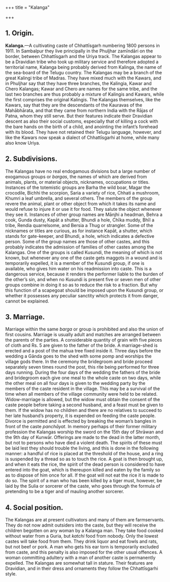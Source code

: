 +++
title = "Kalanga"

+++



## 1. Origin.



**Kalanga.**—A cultivating caste of Chhattīsgarh numbering 1800 persons in 1911. In Sambalpur they live principally in the Phuljhar zamīndāri on the border, between Chhattīsgarh and the Uriya track. The Kalangas appear to be a Dravidian tribe who took up military service and therefore adopted a territorial name, Kalanga being probably derived from Kalinga, the name of the sea-board of the Telugu country. The Kalangas may be a branch of the great Kalingi tribe of Madras. They have mixed much with the Kawars, and in Phuljhar say that they have three branches, the Kalingia, Kawar and Chero Kalangas; Kawar and Chero are names for the same tribe, and the last two branches are thus probably a mixture of Kalingis and Kawars, while the first comprises the original Kalingis. The Kalangas themselves, like the Kawars, say that they are the descendants of the Kauravas of the Mahābhārata, and that they came from northern India with the Rājas of Patna, whom they still serve. But their features indicate their Dravidian descent as also their social customs, especially that of killing a cock with the bare hands on the birth of a child, and anointing the infant’s forehead with its blood. They have not retained their Telugu language, however, and like the Kawars now speak a dialect of Chhattīsgarhi at home, while many also know Uriya.





## 2. Subdivisions.



The Kalangas have no real endogamous divisions but a large number of exogamous groups or *bargas*, the names of which are derived from animals, plants, or material objects, nicknames, occupations or titles. Instances of the totemistic groups are Barha the wild boar, Magar the crocodile, Bichhi the scorpion, Saria a variety of rice, Chhati a mushroom, Khumri a leaf umbrella, and several others. The members of the group revere the animal, plant or other object from which it takes its name and would refuse to injure it or use it for food. They salute the object whenever they see it. Instances of other group names are Mānjhi a headman, Behra a cook, Gunda dusty, Kapāt a shutter, Bhundi a hole, Chīka muddy, Bhīl a tribe, Rendia quarrelsome, and Bersia a Thug or strangler. Some of the nicknames or titles are curious, as for instance Kapāt, a shutter, which stands for gate-keeper, and Bhundi, a hole, which indicates a defective person. Some of the group names are those of other castes, and this probably indicates the admission of families of other castes among the Kalangas. One of the groups is called Kusundi, the meaning of which is not known, but whenever any one of the caste gets maggots in a wound and is temporarily expelled, it is a member of the Kusundi group, if one is available, who gives him water on his readmission into caste. This is a dangerous service, because it renders the performer liable to the burden of the other’s sin, and when no Kusundi is present five or seven men of other groups combine in doing it so as to reduce the risk to a fraction. But why this function of a scapegoat should be imposed upon the Kusundi group, or whether it possesses any peculiar sanctity which protects it from danger, cannot be explained.





## 3. Marriage.



Marriage within the same *barga* or group is prohibited and also the union of first cousins. Marriage is usually adult and matches are arranged between the parents of the parties. A considerable quantity of grain with five pieces of cloth and Rs. 5 are given to the father of the bride. A marriage-shed is erected and a post of the mahua tree fixed inside it. Three days before the wedding a Gānda goes to the shed with some pomp and worships the village gods there. In the ceremony the bridegroom and bride proceed separately seven times round the post, this rite being performed for three days running. During the four days of the wedding the fathers of the bride and bridegroom each give one meal to the whole caste on two days, while the other meal on all four days is given to the wedding party by the members of the caste resident in the village. This may be a survival of the time when all members of the village community were held to be related. Widow-marriage is allowed, but the widow must obtain the consent of the caste people before taking a second husband, and a feast must be given to them. If the widow has no children and there are no relatives to succeed to her late husband’s property, it is expended on feeding the caste people. Divorce is permitted and is effected by breaking the woman’s bangles in front of the caste *panchāyat*. In memory perhaps of their former military profession the Kalangas worship the sword on the 15th day of Shrāwan and the 9th day of Kunwār. Offerings are made to the dead in the latter month, but not to persons who have died a violent death. The spirits of these must be laid lest they should trouble the living, and this is done in the following manner: a handful of rice is placed at the threshold of the house, and a ring is suspended by a thread so as to touch the rice. A goat is then brought up, and when it eats the rice, the spirit of the dead person is considered to have entered into the goat, which is thereupon killed and eaten by the family so as to dispose of him once for all. If the goat will not eat the rice it is made to do so. The spirit of a man who has been killed by a tiger must, however, be laid by the Sulia or sorcerer of the caste, who goes through the formula of pretending to be a tiger and of mauling another sorcerer.





## 4. Social position.



The Kalangas are at present cultivators and many of them are farmservants. They do not now admit outsiders into the caste, but they will receive the children begotten on any woman by a Kalanga man. They take food cooked without water from a Guria, but *katchi* food from nobody. Only the lowest castes will take food from them. They drink liquor and eat fowls and rats, but not beef or pork. A man who gets his ear torn is temporarily excluded from caste, and this penalty is also imposed for the other usual offences. A woman committing adultery with a man of another caste is permanently expelled. The Kalangas are somewhat tall in stature. Their features are Dravidian, and in their dress and ornaments they follow the Chhattīsgarhi style. 




